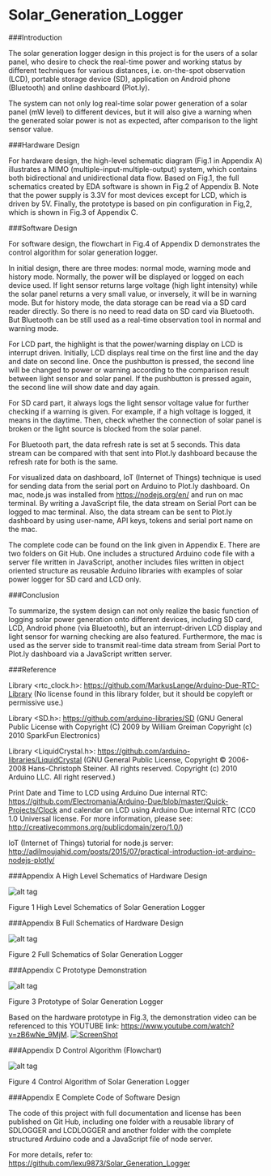 # Solar_Generation_Logger
###Introduction

The solar generation logger design in this project is for the users of a solar panel, who desire to check the real-time power and working status by different techniques for various distances, i.e. on-the-spot observation (LCD), portable storage device (SD), application on Android phone (Bluetooth) and online dashboard (Plot.ly).

The system can not only log real-time solar power generation of a solar panel (mW level) to different devices, but it will also give a warning when the generated solar power is not as expected, after comparison to the light sensor value.

###Hardware Design

For hardware design, the high-level schematic diagram (Fig.1 in Appendix A) illustrates a MIMO (multiple-input-multiple-output) system, which contains both bidirectional and unidirectional data flow. Based on Fig.1, the full schematics created by EDA software is shown in Fig.2 of Appendix B.  Note that the power supply is 3.3V for most devices except for LCD, which is driven by 5V. Finally, the prototype is based on pin configuration in Fig,2, which is shown in Fig.3 of Appendix C.

###Software Design

For software design, the flowchart in Fig.4 of Appendix D demonstrates the control algorithm for solar generation logger. 

In initial design, there are three modes: normal mode, warning mode and history mode. Normally, the power will be displayed or logged on each device used. If light sensor returns large voltage (high light intensity) while the solar panel returns a very small value, or inversely, it will be in warning mode. But for history mode, the data storage can be read via a SD card reader directly. So there is no need to read data on SD card via Bluetooth. But Bluetooth can be still used as a real-time observation tool in normal and warning mode.

For LCD part, the highlight is that the power/warning display on LCD is interrupt driven. Initially, LCD displays real time on the first line and the day and date on second line. Once the pushbutton is pressed, the second line will be changed to power or warning according to the comparison result between light sensor and solar panel. If the pushbutton is pressed again, the second line will show date and day again.

For SD card part, it always logs the light sensor voltage value for further checking if a warning is given. For example, if a high voltage is logged, it means in the daytime. Then, check whether the connection of solar panel is broken or the light source is blocked from the solar panel.

For Bluetooth part, the data refresh rate is set at 5 seconds. This data stream can be compared with that sent into Plot.ly dashboard because the refresh rate for both is the same.

For visualized data on dashboard, IoT (Internet of Things) technique is used for sending data from the serial port on Arduino to Plot.ly dashboard. On mac, node.js was installed from https://nodejs.org/en/ and run on mac terminal. By writing a JavaScript file, the data stream on Serial Port can be logged to mac terminal. Also, the data stream can be sent to Plot.ly dashboard by using user-name, API keys, tokens and serial port name on the mac. 

The complete code can be found on the link given in Appendix E. There are two folders on Git Hub. One includes a structured Arduino code file with a server file written in JavaScript, another includes files written in object oriented structure as reusable Arduino libraries with examples of solar power logger for SD card and LCD only. 

###Conclusion

To summarize, the system design can not only realize the basic function of logging solar power generation onto different devices, including SD card, LCD, Android phone (via Bluetooth), but an interrupt-driven LCD display and light sensor for warning checking are also featured. Furthermore, the mac is used as the server side to transmit real-time data stream from Serial Port to Plot.ly dashboard via a JavaScript written server.

###Reference

Library <rtc_clock.h>:     https://github.com/MarkusLange/Arduino-Due-RTC-Library (No license found in this library folder, but it should be copyleft or permissive use.)

Library  <SD.h>:            https://github.com/arduino-libraries/SD 
(GNU General Public License with Copyright (C) 2009 by William Greiman  Copyright (c) 2010 SparkFun Electronics)

Library <LiquidCrystal.h>:  https://github.com/arduino-libraries/LiquidCrystal 
(GNU General Public License, Copyright © 2006-2008 Hans-Christoph Steiner. All rights reserved. Copyright (c) 2010 Arduino LLC. All right reserved.)
 
Print Date and Time to LCD using Arduino Due internal RTC:
https://github.com/Electromania/Arduino-Due/blob/master/Quick-Projects/Clock and calendar on LCD using Arduino Due internal RTC
(CC0 1.0 Universal license. For more information, please see: http://creativecommons.org/publicdomain/zero/1.0/)

IoT (Internet of Things) tutorial for node.js server: http://adilmoujahid.com/posts/2015/07/practical-introduction-iot-arduino-nodejs-plotly/

###Appendix A High Level Schematics of Hardware Design

![alt tag](https://cloud.githubusercontent.com/assets/19504324/15778726/51e1bf16-29db-11e6-9511-540d4ad64f82.png)

Figure 1 High Level Schematics of Solar Generation Logger

###Appendix B Full Schematics of Hardware Design

![alt tag](https://cloud.githubusercontent.com/assets/19504324/15778724/51dd1d76-29db-11e6-92c3-8f4ce0a5ff3d.png)

Figure 2 Full Schematics of Solar Generation Logger

###Appendix C Prototype Demonstration

![alt tag](https://cloud.githubusercontent.com/assets/19504324/15778725/51e0a838-29db-11e6-8b7d-30c50703570c.png)

Figure 3 Prototype of Solar Generation Logger

Based on the hardware prototype in Fig.3, the demonstration video can be referenced to this YOUTUBE link: https://www.youtube.com/watch?v=zB6wNe_9MjM.
[![ScreenShot](https://cloud.githubusercontent.com/assets/19504324/15778987/022dc8fa-29dd-11e6-9076-ac1d5c0bea92.png)](https://www.youtube.com/watch?v=zB6wNe_9MjM)

###Appendix D Control Algorithm (Flowchart)

![alt tag](https://cloud.githubusercontent.com/assets/19504324/15778745/78f8eafc-29db-11e6-8b56-8aef00872712.png)

Figure 4 Control Algorithm of Solar Generation Logger

###Appendix E Complete Code of Software Design

The code of this project with full documentation and license has been published on Git Hub, including one folder with a reusable library of SDLOGGER and LCDLOGGER and another folder with the complete structured Arduino code and a JavaScript file of node server. 

For more details, refer to: https://github.com/lexu9873/Solar_Generation_Logger
